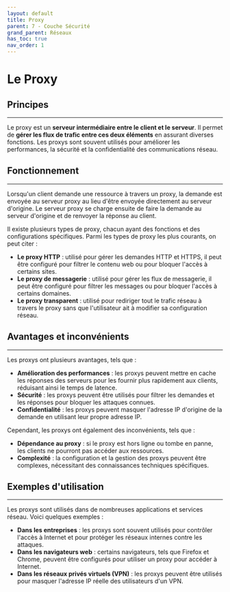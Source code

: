 ```yaml
---
layout: default
title: Proxy
parent: 7 - Couche Sécurité
grand_parent: Réseaux
has_toc: true
nav_order: 1
---
```


# Le Proxy

## Principes

---

Le proxy est un **serveur intermédiaire entre le client et le serveur**. Il permet de **gérer les flux de trafic entre ces deux éléments** en assurant diverses fonctions. Les proxys sont souvent utilisés pour améliorer les performances, la sécurité et la confidentialité des communications réseau.

## Fonctionnement

---

Lorsqu'un client demande une ressource à travers un proxy, la demande est envoyée au serveur proxy au lieu d'être envoyée directement au serveur d'origine. Le serveur proxy se charge ensuite de faire la demande au serveur d'origine et de renvoyer la réponse au client.

Il existe plusieurs types de proxy, chacun ayant des fonctions et des configurations spécifiques. Parmi les types de proxy les plus courants, on peut citer :

- **Le proxy HTTP** : utilisé pour gérer les demandes HTTP et HTTPS, il peut être configuré pour filtrer le contenu web ou pour bloquer l'accès à certains sites.
- **Le proxy de messagerie** : utilisé pour gérer les flux de messagerie, il peut être configuré pour filtrer les messages ou pour bloquer l'accès à certains domaines.
- **Le proxy transparent** : utilisé pour rediriger tout le trafic réseau à travers le proxy sans que l'utilisateur ait à modifier sa configuration réseau.

## Avantages et inconvénients

---

Les proxys ont plusieurs avantages, tels que :

- **Amélioration des performances** : les proxys peuvent mettre en cache les réponses des serveurs pour les fournir plus rapidement aux clients, réduisant ainsi le temps de latence.
- **Sécurité** : les proxys peuvent être utilisés pour filtrer les demandes et les réponses pour bloquer les attaques connues.
- **Confidentialité** : les proxys peuvent masquer l'adresse IP d'origine de la demande en utilisant leur propre adresse IP.

Cependant, les proxys ont également des inconvénients, tels que :

- **Dépendance au proxy** : si le proxy est hors ligne ou tombe en panne, les clients ne pourront pas accéder aux ressources.
- **Complexité** : la configuration et la gestion des proxys peuvent être complexes, nécessitant des connaissances techniques spécifiques.

## Exemples d'utilisation

---

Les proxys sont utilisés dans de nombreuses applications et services réseau. Voici quelques exemples :

- **Dans les entreprises** : les proxys sont souvent utilisés pour contrôler l'accès à Internet et pour protéger les réseaux internes contre les attaques.
- **Dans les navigateurs web** : certains navigateurs, tels que Firefox et Chrome, peuvent être configurés pour utiliser un proxy pour accéder à Internet.
- **Dans les réseaux privés virtuels (VPN)** : les proxys peuvent être utilisés pour masquer l'adresse IP réelle des utilisateurs d'un VPN.
